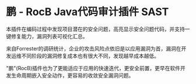 # 鹏 - RocB Java代码审计插件 SAST

本插件在编码过程中发现项目潜在的安全问题，高亮显示安全问题代码，并支持一键修复能力，漏洞列表可视化汇总。

来自Forrester的调研统计，企业的攻击风险点依旧是以应用漏洞为首，漏洞在开发运维不同阶段的漏洞修复成本也有很大不同，发现越早成本越低。

"鹏"(RocB)插件也为了更能适应于应用的快速迭代，更安全前置，更早在软件开发生命周期嵌入安全动作，更容易的收敛安全漏洞问题。
